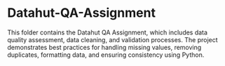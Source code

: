 # Datahut-QA-Assignment
This folder contains the Datahut QA Assignment, which includes data quality assessment, data cleaning, and validation processes. The project demonstrates best practices for handling missing values, removing duplicates, formatting data, and ensuring consistency using Python.
